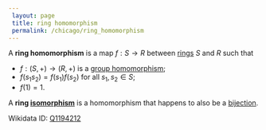```yaml
---
 layout: page
 title: ring homomorphism
 permalink: /chicago/ring_homomorphism
---
```


A **ring homomorphism** is a map $f:S\to R$ between [rings](https://mathgloss.github.io/MathGloss/chicago/ring) $S$ and $R$ such that 
- $f:(S,+) \to (R,+)$ is a [group homomorphism](https://mathgloss.github.io/MathGloss/chicago/group_homomorphism);
- $f(s_1s_2)= f(s_1)f(s_2)$ for all $s_1,s_2\in S$;
- $f(1) = 1$.

A **ring [isomorphism](https://mathgloss.github.io/MathGloss/chicago/isomorphism)** is a homomorphism that happens to also be a [bijection](https://mathgloss.github.io/MathGloss/chicago/bijective). 

Wikidata ID: [Q1194212](https://www.wikidata.org/wiki/Q1194212)